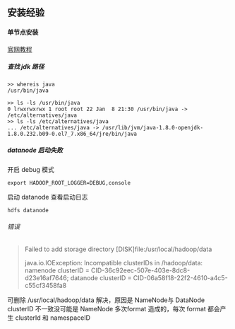 ## 安装经验

#### 单节点安装

[官网教程](<https://hadoop.apache.org/docs/stable/hadoop-project-dist/hadoop-common/SingleCluster.html> )

##### 查找 jdk 路径

```shell
>> whereis java
/usr/bin/java
```

```shell
>> ls -ls /usr/bin/java
0 lrwxrwxrwx 1 root root 22 Jan  8 21:30 /usr/bin/java -> /etc/alternatives/java
>> ls -ls /etc/alternatives/java
... /etc/alternatives/java -> /usr/lib/jvm/java-1.8.0-openjdk-1.8.0.232.b09-0.el7_7.x86_64/jre/bin/java
```

##### datanode 启动失败

开启 debug 模式

```shell
export HADOOP_ROOT_LOGGER=DEBUG,console
```

启动 datanode 查看启动日志

```shell
hdfs datanode
```

###### 错误 

> Failed to add storage directory [DISK]file:/usr/local/hadoop/data
>
> java.io.IOException: Incompatible clusterIDs in /hadoop/data: namenode clusterID = CID-36c92eec-507e-403e-8dc8-d23e16af7646; datanode clusterID = CID-06a58f18-22f2-4610-a4c5-c55cf3458fa8

可删除 /usr/local/hadoop/data 解决，原因是 NameNode与 DataNode clusterID 不一致没可能是 NameNode 多次format 造成的，每次 format 都会产生 clusterId 和 namespaceID 

